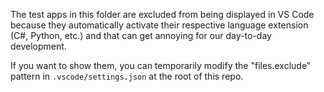 The test apps in this folder are excluded from being displayed in VS Code
because they automatically activate their respective language extension (C#,
Python, etc.) and that can get annoying for our day-to-day development.

If you want to show them, you can temporarily modify the "files.exclude" pattern
in `.vscode/settings.json` at the root of this repo.
